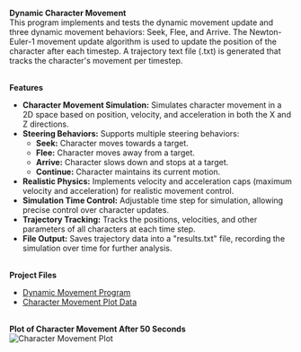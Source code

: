 <b>Dynamic Character Movement</b>
<br>This program implements and tests the dynamic movement update and three dynamic movement behaviors: Seek, Flee, and Arrive. The Newton-Euler-1 movement update algorithm is used to update the position of the character after each timestep. A trajectory text file (.txt) is generated that tracks the character's movement per timestep. </br>

<br><b>Features</b></br>
  - <b>Character Movement Simulation:</b> Simulates character movement in a 2D space based on position, velocity, and acceleration in both the X and Z directions.
  - <b>Steering Behaviors:</b> Supports multiple steering behaviors:
    - <b>Seek:</b> Character moves towards a target.
    - <b>Flee:</b> Character moves away from a target.
    - <b>Arrive:</b> Character slows down and stops at a target.
    - <b>Continue:</b> Character maintains its current motion.
  - <b>Realistic Physics:</b> Implements velocity and acceleration caps (maximum velocity and acceleration) for realistic movement control.
  - <b>Simulation Time Control:</b> Adjustable time step for simulation, allowing precise control over character updates.
  - <b>Trajectory Tracking:</b> Tracks the positions, velocities, and other parameters of all characters at each time step.
  - <b>File Output:</b> Saves trajectory data into a "results.txt" file, recording the simulation over time for further analysis.
  
<br><b>Project Files</b></br>
  - [Dynamic Movement Program](https://github.com/EricDelgado993/Dynamic-Movement/blob/main/Dynamic%20Movement%20Project/Dynamic%20Character%20Movement.py)
  - [Character Movement Plot Data](https://github.com/EricDelgado993/Dynamic-Movement/blob/main/Dynamic%20Movement%20Project/Character%20Movement%20Plot%20Data.txt)

<br><b>Plot of Character Movement After 50 Seconds</b></br>
![Character Movement Plot](https://github.com/user-attachments/assets/6280a0c9-e58f-461a-9218-e4118a9054bc)

